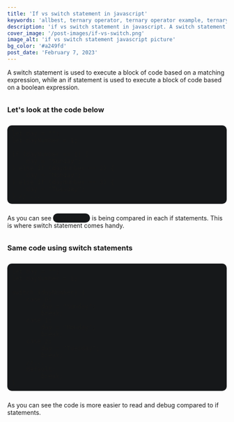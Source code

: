 ```yaml
---
title: 'If vs switch statement in javascript'
keywords: 'allbest, ternary operator, ternary operator example, ternary operator in JavaScript'
description: 'if vs switch statement in javascript. A switch statement is used to execute a block of code based on a matching expression, while an if statement is used to execute a block of code based on a boolean expression.'
cover_image: '/post-images/if-vs-switch.png'
image_alt: 'if vs switch statement javascript picture'
bg_color: '#a249fd'
post_date: 'February 7, 2023'
---
```


<p style="padding-bottom: 10px">A switch statement is used to execute a block of code based on a matching expression, while an if statement is used to execute a block of code based on a boolean expression.
</p>

<h3 style="padding-bottom: 10px">Let's look at the code below</h3>

<pre style="background: #16181a; border-radius: 10px; padding: 10px; margin: 0px">
let day = "";
let dayNumber = 1;

if (dayNumber == 1) {
    day = "Sunday";
} else if (dayNumber == 2) {
    day = "Monday";
} else if (dayNumber == 3) {
    day = "Tuesday";
} // ...
</pre>

<p style="padding-top: 10px; padding-bottom: 10px">As you can see <span style="background: #16181a; padding: 2px 4px; border-radius: 20px;">dayNumber</span> is being compared in each if statements. This is where switch statement comes handy.</p>

<h3 style="padding-bottom: 10px">Same code using switch statements</h3>

<pre style="background: #16181a; border-radius: 10px; padding: 10px; margin: 0px">
let day = "";
let dayNumber = 1;

switch (dayNumber) {
    case 0:
        day = "Sunday";
        break;
    case 1: 
        day = "Monday";
        break;
    case 2: 
        day = "Tuesday";
        break;
    //...
    default:
        break;
}
</pre>

<p style="padding-top: 10px; padding-bottom: 10px">As you can see the code is more easier to read and debug compared to if statements.</p>
